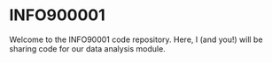 # INFO900001
Welcome to the INFO90001 code repository. Here, I (and you!) will be sharing code for our data analysis module. 

